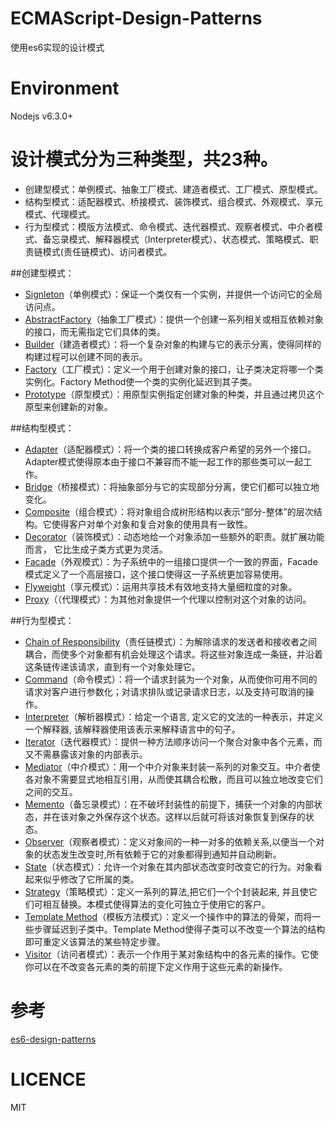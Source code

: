 # ECMAScript-Design-Patterns
使用es6实现的设计模式

# Environment
Nodejs v6.3.0+

# 设计模式分为三种类型，共23种。
- 创建型模式：单例模式、抽象工厂模式、建造者模式、工厂模式、原型模式。
- 结构型模式：适配器模式、桥接模式、装饰模式、组合模式、外观模式、享元模式、代理模式。
- 行为型模式：模版方法模式、命令模式、迭代器模式、观察者模式、中介者模式、备忘录模式、解释器模式（Interpreter模式）、状态模式、策略模式、职责链模式(责任链模式)、访问者模式。

##创建型模式：
- [Signleton](src/Signleton.js)（单例模式）：保证一个类仅有一个实例，并提供一个访问它的全局访问点。 
- [AbstractFactory](src/AbstractFactory.js)（抽象工厂模式）：提供一个创建一系列相关或相互依赖对象的接口，而无需指定它们具体的类。  
- [Builder](src/Builder.js)（建造者模式）：将一个复杂对象的构建与它的表示分离，使得同样的构建过程可以创建不同的表示。  
- [Factory](src/Factory.js)（工厂模式）：定义一个用于创建对象的接口，让子类决定将哪一个类实例化。Factory Method使一个类的实例化延迟到其子类。  
- [Prototype](src/Prototype.js)（原型模式）：用原型实例指定创建对象的种类，并且通过拷贝这个原型来创建新的对象。

##结构型模式：
- [Adapter](src/Adapter.js)（适配器模式）：将一个类的接口转换成客户希望的另外一个接口。Adapter模式使得原本由于接口不兼容而不能一起工作的那些类可以一起工作。
- [Bridge](src/Bridge.js)（桥接模式）：将抽象部分与它的实现部分分离，使它们都可以独立地变化。
- [Composite](src/Composite.js)（组合模式）：将对象组合成树形结构以表示“部分-整体”的层次结构。它使得客户对单个对象和复合对象的使用具有一致性。
- [Decorator](src/Decorator.js)（装饰模式）：动态地给一个对象添加一些额外的职责。就扩展功能而言， 它比生成子类方式更为灵活。
- [Facade](src/Facade.js)（外观模式）：为子系统中的一组接口提供一个一致的界面，Facade模式定义了一个高层接口，这个接口使得这一子系统更加容易使用。
- [Flyweight](src/Flyweight.js)（享元模式）：运用共享技术有效地支持大量细粒度的对象。
- [Proxy](src/Proxy.js)（（代理模式）：为其他对象提供一个代理以控制对这个对象的访问。

##行为型模式：
- [Chain of Responsibility](src/Chain%20of%20Responsibility.js)（责任链模式）：为解除请求的发送者和接收者之间耦合，而使多个对象都有机会处理这个请求。将这些对象连成一条链，并沿着这条链传递该请求，直到有一个对象处理它。
- [Command](src/Command.js)（命令模式）：将一个请求封装为一个对象，从而使你可用不同的请求对客户进行参数化；对请求排队或记录请求日志，以及支持可取消的操作。
- [Interpreter](src/Interpreter.js)（解析器模式）：给定一个语言, 定义它的文法的一种表示，并定义一个解释器, 该解释器使用该表示来解释语言中的句子。
- [Iterator](src/Iterator.js)（迭代器模式）：提供一种方法顺序访问一个聚合对象中各个元素，而又不需暴露该对象的内部表示。
- [Mediator](src/Mediator.js)（中介模式）：用一个中介对象来封装一系列的对象交互。中介者使各对象不需要显式地相互引用，从而使其耦合松散，而且可以独立地改变它们之间的交互。
- [Memento](src/Memento.js)（备忘录模式）：在不破坏封装性的前提下，捕获一个对象的内部状态，并在该对象之外保存这个状态。这样以后就可将该对象恢复到保存的状态。
- [Observer](src/Observer.js)（观察者模式）：定义对象间的一种一对多的依赖关系,以便当一个对象的状态发生改变时,所有依赖于它的对象都得到通知并自动刷新。
- [State](src/State.js)（状态模式）：允许一个对象在其内部状态改变时改变它的行为。对象看起来似乎修改了它所属的类。
- [Strategy](src/Strategy.js)（策略模式）：定义一系列的算法,把它们一个个封装起来, 并且使它们可相互替换。本模式使得算法的变化可独立于使用它的客户。
- [Template Method](src/Template%20Method.js)（模板方法模式）：定义一个操作中的算法的骨架，而将一些步骤延迟到子类中。Template Method使得子类可以不改变一个算法的结构即可重定义该算法的某些特定步骤。
- [Visitor](src/Visitor.js)（访问者模式）：表示一个作用于某对象结构中的各元素的操作。它使你可以在不改变各元素的类的前提下定义作用于这些元素的新操作。

# 参考
[es6-design-patterns](https://github.com/loredanacirstea/es6-design-patterns)

# LICENCE
MIT
